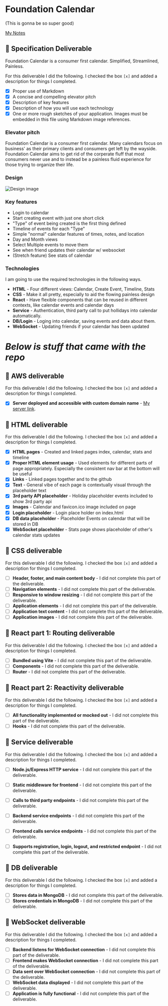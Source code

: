 # Foundation Calendar

(This is gonna be so super good)

[My Notes](notes.md)

## 🚀 Specification Deliverable

Foundation Calendar is a consumer first calendar. Simplified, Streamlined, Painless.

For this deliverable I did the following. I checked the box `[x]` and added a description for things I completed.

- [x] Proper use of Markdown
- [x] A concise and compelling elevator pitch
- [x] Description of key features
- [x] Description of how you will use each technology
- [x] One or more rough sketches of your application. Images must be embedded in this file using Markdown image references.

### Elevator pitch

Foundation Calendar is a consumer first calendar. Many calendars focus on business' as their primary clients and consumers get left by the wayside. Foundation Calendar aims to get rid of the corperate fluff that most consumers never use and to instead be a painless fluid experience for those trying to organize their life. 

### Design

![Design image](design.png)

### Key features

- Login to calendar
- Start creating event with just one short click
- "Type" of event being created is the first thing defined
- Timeline of events for each "Type"
- Simple "normal" calendar features of times, notes, and location
- Day and Month views
- Select Multiple events to move them
- See when friend updates their calendar w/ websocket
- (Stretch feature) See stats of calendar

### Technologies

I am going to use the required technologies in the following ways.

- **HTML** - Four different views: Calendar, Create Event, Timeline, Stats
- **CSS** - Make it all pretty, especially to aid the flowing painless design
- **React** - Have flexible components that can be reused in different contexts, like calendar events and calendar days
- **Service** - Authentication, third party call to put hollidays into calendar automatically.
- **DB/Login** - Loging into calendar, saving events and data about them.
- **WebSocket** - Updating friends if your calendar has been updated




# ***Below is stuff that came with the repo***

## 🚀 AWS deliverable

For this deliverable I did the following. I checked the box `[x]` and added a description for things I completed.

- [x] **Server deployed and accessible with custom domain name** - [My server link](https://yourdomainnamehere.click).

## 🚀 HTML deliverable

For this deliverable I did the following. I checked the box `[x]` and added a description for things I completed.

- [x] **HTML pages** - Created and linked pages index, calendar, stats and timeline
- [x] **Proper HTML element usage** - Used elements for different parts of page appropriately. Especially the consistent nav bar at the bottom will be useful
- [x] **Links** - Linked pages together and to the github
- [x] **Text** - General vibe of each page is contextually visual through the placeholder text
- [x] **3rd party API placeholder** - Holiday placeholder events included to show 3rd party api
- [x] **Images** - Calendar and favicon.ico image included on page
- [x] **Login placeholder** - Login place holder on index.html
- [x] **DB data placeholder** - Placeholder Events on calendar that will be stored in DB
- [x] **WebSocket placeholder** - Stats page shows placeholder of other's calendar stats updates

## 🚀 CSS deliverable

For this deliverable I did the following. I checked the box `[x]` and added a description for things I completed.

- [ ] **Header, footer, and main content body** - I did not complete this part of the deliverable.
- [ ] **Navigation elements** - I did not complete this part of the deliverable.
- [ ] **Responsive to window resizing** - I did not complete this part of the deliverable.
- [ ] **Application elements** - I did not complete this part of the deliverable.
- [ ] **Application text content** - I did not complete this part of the deliverable.
- [ ] **Application images** - I did not complete this part of the deliverable.

## 🚀 React part 1: Routing deliverable

For this deliverable I did the following. I checked the box `[x]` and added a description for things I completed.

- [ ] **Bundled using Vite** - I did not complete this part of the deliverable.
- [ ] **Components** - I did not complete this part of the deliverable.
- [ ] **Router** - I did not complete this part of the deliverable.

## 🚀 React part 2: Reactivity deliverable

For this deliverable I did the following. I checked the box `[x]` and added a description for things I completed.

- [ ] **All functionality implemented or mocked out** - I did not complete this part of the deliverable.
- [ ] **Hooks** - I did not complete this part of the deliverable.

## 🚀 Service deliverable

For this deliverable I did the following. I checked the box `[x]` and added a description for things I completed.

- [ ] **Node.js/Express HTTP service** - I did not complete this part of the deliverable.
- [ ] **Static middleware for frontend** - I did not complete this part of the deliverable.
- [ ] **Calls to third party endpoints** - I did not complete this part of the deliverable.
- [ ] **Backend service endpoints** - I did not complete this part of the deliverable.
- [ ] **Frontend calls service endpoints** - I did not complete this part of the deliverable.
- [ ] **Supports registration, login, logout, and restricted endpoint** - I did not complete this part of the deliverable.


## 🚀 DB deliverable

For this deliverable I did the following. I checked the box `[x]` and added a description for things I completed.

- [ ] **Stores data in MongoDB** - I did not complete this part of the deliverable.
- [ ] **Stores credentials in MongoDB** - I did not complete this part of the deliverable.

## 🚀 WebSocket deliverable

For this deliverable I did the following. I checked the box `[x]` and added a description for things I completed.

- [ ] **Backend listens for WebSocket connection** - I did not complete this part of the deliverable.
- [ ] **Frontend makes WebSocket connection** - I did not complete this part of the deliverable.
- [ ] **Data sent over WebSocket connection** - I did not complete this part of the deliverable.
- [ ] **WebSocket data displayed** - I did not complete this part of the deliverable.
- [ ] **Application is fully functional** - I did not complete this part of the deliverable.
